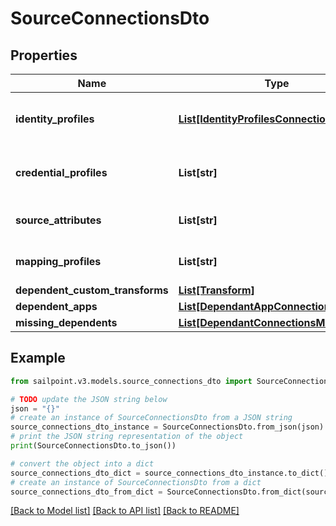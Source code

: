 # SourceConnectionsDto


## Properties

Name | Type | Description | Notes
------------ | ------------- | ------------- | -------------
**identity_profiles** | [**List[IdentityProfilesConnections]**](IdentityProfilesConnections.md) | The IdentityProfile attached to this source | [optional] 
**credential_profiles** | **List[str]** | Name of the CredentialProfile attached to this source | [optional] 
**source_attributes** | **List[str]** | The attributes attached to this source | [optional] 
**mapping_profiles** | **List[str]** | The profiles attached to this source | [optional] 
**dependent_custom_transforms** | [**List[Transform]**](Transform.md) |  | [optional] 
**dependent_apps** | [**List[DependantAppConnections]**](DependantAppConnections.md) |  | [optional] 
**missing_dependents** | [**List[DependantConnectionsMissingDto]**](DependantConnectionsMissingDto.md) |  | [optional] 

## Example

```python
from sailpoint.v3.models.source_connections_dto import SourceConnectionsDto

# TODO update the JSON string below
json = "{}"
# create an instance of SourceConnectionsDto from a JSON string
source_connections_dto_instance = SourceConnectionsDto.from_json(json)
# print the JSON string representation of the object
print(SourceConnectionsDto.to_json())

# convert the object into a dict
source_connections_dto_dict = source_connections_dto_instance.to_dict()
# create an instance of SourceConnectionsDto from a dict
source_connections_dto_from_dict = SourceConnectionsDto.from_dict(source_connections_dto_dict)
```
[[Back to Model list]](../README.md#documentation-for-models) [[Back to API list]](../README.md#documentation-for-api-endpoints) [[Back to README]](../README.md)


